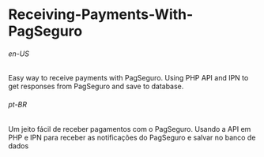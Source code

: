 # Receiving-Payments-With-PagSeguro

###### en-US
Easy way to receive payments with PagSeguro. Using PHP API and IPN to get responses from PagSeguro and save to database.
###### pt-BR
Um jeito fácil de receber pagamentos com o PagSeguro. Usando a API em PHP e IPN para receber as notificações do PagSeguro e salvar no banco de dados

